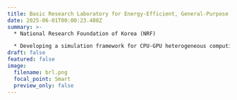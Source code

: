 ```yaml
---
title: Basic Research Laboratory for Energy-Efficient, General-Purpose Multi-Modal AI with Heterogeneous Computing Accelerators <br> (2025.06 - 2028.05)
date: 2025-06-01T00:00:23.488Z
summary: >-
  * National Research Foundation of Korea (NRF)

  * D﻿eveloping a simulation framework for CPU-GPU heterogeneous computing that supports processing of the state-of-the-art deep learning algorithms
draft: false
featured: false
image:
  filename: brl.png
  focal_point: Smart
  preview_only: false
---
```

